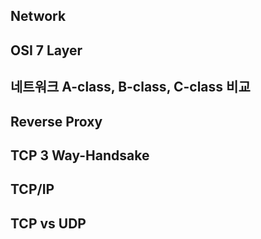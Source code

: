 ## Network

## OSI 7 Layer

## 네트워크 A-class, B-class, C-class 비교

## Reverse Proxy

## TCP 3 Way-Handsake

## TCP/IP

## TCP vs UDP